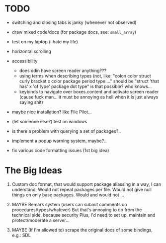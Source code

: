 # TODO 

+ switching and closing tabs is janky (whenever not observed)
+ draw mixed code/docs (for package docs, see: `small_array`)
+ test on my laptop (i hate my life)
+ horizontal scrolling
+ accessibility
    + does odin have screen reader anything???
    + using terms when describing types (not, like: "colon color struct curly bracket x color package period type <pause> ..."
        should be "struct 'that has' x 'of type' package dot type" is that possible? who knows...
    + keybinds to navigate over boxes.content
        and activate screen reader (cause fuck man... it must be annoying as hell when it is just always saying shit)
+ maybe nice installation? like File Pilot...
+ (let someone else?) test on windows
+ is there a problem with querying a set of packages?..
+ implement a popup warning system, maybe?..

+ fix various code formatting issues (1st big idea)


# The Big Ideas

1.  Custom doc format, that would support package aliassing in a way, I can understand,
    Would not repeat packages per file. Would not give null things on only base packages.
    Would and would not ...

2.  MAYBE Remark system (users can submit comments on procedures/types/whatever)
    But that's annoying to do from the technical side, because security
    Plus, I'd need to set up, maintain and protect/moderate a server...

3.  MAYBE (If I'm allowed to) scrape the original docs of some bindings, e.g.: SDL


